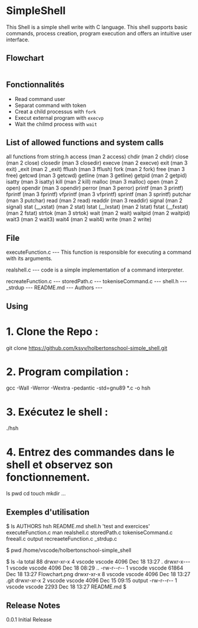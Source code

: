 <a href="https://zupimages.net/viewer.php?id=23/51/i7sp.png"><img src="https://zupimages.net/up/23/51/i7sp.png" alt="" /></a>


# SimpleShell

This Shell is a simple shell write with C language. This shell supports basic commands, process creation, program execution and offers an intuitive user interface.

## Flowchart

<a href="https://zupimages.net/viewer.php?id=23/50/8off.png"><img src="https://zupimages.net/up/23/50/8off.png" alt="" /></a>

## Fonctionnalités

- Read command user
- Separat command with token
- Creat a child processus with `fork`
- Execut external program with `execvp`
- Wait the chilmd process with `wait`

## List of allowed functions and system calls

   all functions from string.h
   access (man 2 access)
   chdir (man 2 chdir)
   close (man 2 close)
   closedir (man 3 closedir)
   execve (man 2 execve)
   exit (man 3 exit)
   _exit (man 2 _exit)
   fflush (man 3 fflush)
   fork (man 2 fork)
   free (man 3 free)
   getcwd (man 3 getcwd)
   getline (man 3 getline)
   getpid (man 2 getpid)
   isatty (man 3 isatty)
   kill (man 2 kill)
   malloc (man 3 malloc)
   open (man 2 open)
   opendir (man 3 opendir)
   perror (man 3 perror)
   printf (man 3 printf)
   fprintf (man 3 fprintf)
   vfprintf (man 3 vfprintf)
   sprintf (man 3 sprintf)
   putchar (man 3 putchar)
   read (man 2 read)
   readdir (man 3 readdir)
   signal (man 2 signal)
   stat (__xstat) (man 2 stat)
   lstat (__lxstat) (man 2 lstat)
   fstat (__fxstat) (man 2 fstat)
   strtok (man 3 strtok)
   wait (man 2 wait)
   waitpid (man 2 waitpid)
   wait3 (man 2 wait3)
   wait4 (man 2 wait4)
   write (man 2 write)

## File

executeFunction.c --- This function is responsible for executing a command with its arguments.

realshell.c --- code is a simple implementation of a command interpreter.

recreateFunction.c ---
storedPath.c ---
tokeniseCommand.c ---
shell.h ---
_strdup ---
README.md ---
Authors ---

## Using

# 1. Clone the Repo :

   git clone https://github.com/ksyv/holbertonschool-simple_shell.git

# 2. Program compilation :

   gcc -Wall -Werror -Wextra -pedantic -std=gnu89 \*.c -o hsh

# 3. Exécutez le shell :

   ./hsh

# 4. Entrez des commandes dans le shell et observez son fonctionnement.

ls
pwd
cd
touch
mkdir
...

## Exemples d'utilisation

$ ls
 AUTHORS             hsh      README.md             shell.h       'test and exercices'
 executeFunction.c   man      realshell.c           storedPath.c   tokeniseCommand.c
 freeall.c           output   recreaeteFunction.c   _strdup.c


$ pwd
/home/vscode/holbertonschool-simple_shell


$ ls -la
total 88
drwxr-xr-x 4 vscode vscode  4096 Dec 18 13:27 .
drwxr-x--- 1 vscode vscode  4096 Dec 18 08:29 ..
-rw-r--r-- 1 vscode vscode 61864 Dec 18 13:27 Flowchart.png
drwxr-xr-x 8 vscode vscode  4096 Dec 18 13:27 .git
drwxr-xr-x 2 vscode vscode  4096 Dec 15 09:15 output
-rw-r--r-- 1 vscode vscode  2293 Dec 18 13:27 README.md
$

## Release Notes
0.0.1
Initial Release